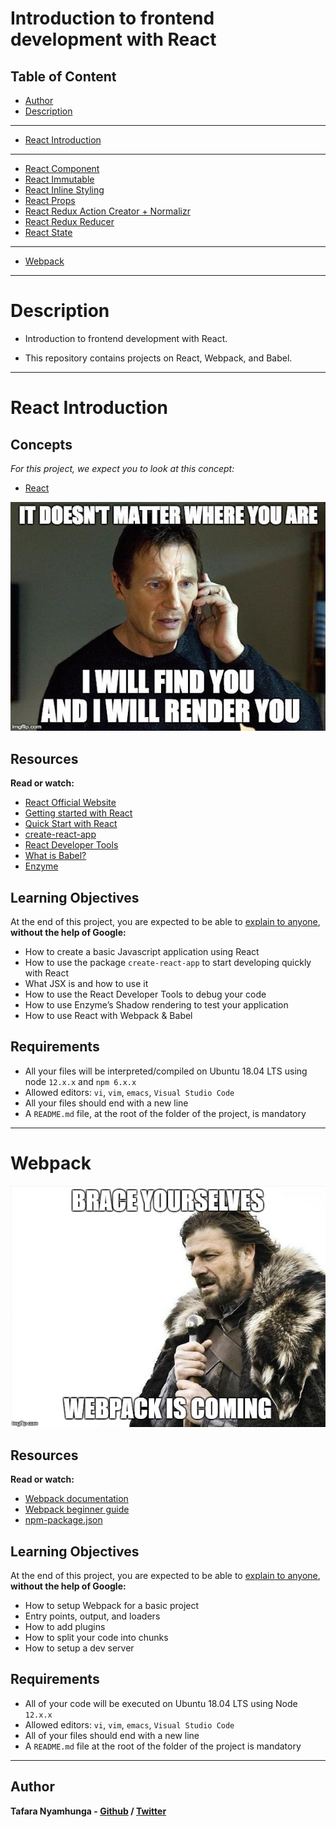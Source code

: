 # Introduction to frontend development with React

## Table of Content
- [Author](#author)
- [Description](#description)
___

- [React Introduction](0x01-react_intro/README.md)
___

- [React Component](0x03-React_component/README.md)
- [React Immutable](0x06-React_Immutable/README.md)
- [React Inline Styling](0x04-React_inline_styling/README.md)
- [React Props](0x02-react_props/README.md)
- [React Redux Action Creator + Normalizr](0x07-react_redux_action_creator_normalizr/README.md)
- [React Redux Reducer](0x08-react_redux_reducer/README.md)
- [React State](0x05-react_state/README.md)
____

- [Webpack](0x00-Webpack/README.md)
____

# Description

- Introduction to frontend development with React.

- This repository contains projects on React, Webpack, and Babel.
_____

# React Introduction

## Concepts

*For this project, we expect you to look at this concept:*

- [React]()

![I will render you](https://github.com/Tafara-N/alx-react/blob/845fde70707611c921feaee363dbb227137db7ce/0x01-react_intro/images/render_you.jpg)

## Resources

**Read or watch:**

- [React Official Website](https://react.dev/)
- [Getting started with React](https://www.taniarascia.com/getting-started-with-react/)
- [Quick Start with React](https://react.dev/learn)
- [create-react-app](https://github.com/facebook/create-react-app)
- [React Developer Tools](https://chromewebstore.google.com/detail/react-developer-tools/fmkadmapgofadopljbjfkapdkoienihi)
- [What is Babel?](https://babeljs.io/docs/)
- [Enzyme](https://enzymejs.github.io/enzyme/docs/api/shallow.html)

## Learning Objectives
At the end of this project, you are expected to be able to [explain to anyone](https://fs.blog/feynman-learning-technique/), **without the help of Google:**

- How to create a basic Javascript application using React
- How to use the package `create-react-app` to start developing quickly with React
- What JSX is and how to use it
- How to use the React Developer Tools to debug your code
- How to use Enzyme’s Shadow rendering to test your application
- How to use React with Webpack & Babel

## Requirements
- All your files will be interpreted/compiled on Ubuntu 18.04 LTS using node `12.x.x` and `npm 6.x.x`
- Allowed editors: `vi`, `vim`, `emacs`, `Visual Studio Code`
- All your files should end with a new line
- A `README.md` file, at the root of the folder of the project, is mandatory
____

# Webpack

![Webpack is coming](https://github.com/Tafara-N/alx-react/blob/69c457bca75982bba33bbe22220956881dde6344/0x00-Webpack/webpack.png)

## Resources

**Read or watch:**
- [Webpack documentation](https://webpack.js.org/concepts/)
- [Webpack beginner guide](https://www.sitepoint.com/webpack-beginner-guide/)
- [npm-package.json](https://docs.npmjs.com/cli/v10/configuring-npm/package-json)

## Learning Objectives
At the end of this project, you are expected to be able to [explain to anyone](https://fs.blog/feynman-learning-technique/), **without the help of Google:**

- How to setup Webpack for a basic project
- Entry points, output, and loaders
- How to add plugins
- How to split your code into chunks
- How to setup a dev server

## Requirements
- All of your code will be executed on Ubuntu 18.04 LTS using Node `12.x.x`
- Allowed editors: `vi`, `vim`, `emacs`, `Visual Studio Code`
- All of your files should end with a new line
- A `README.md` file at the root of the folder of the project is mandatory

_____

## Author

**Tafara Nyamhunga - [Github](https://github.com/tafara-n) / [Twitter](https://twitter.com/tafaranyamhunga)**
